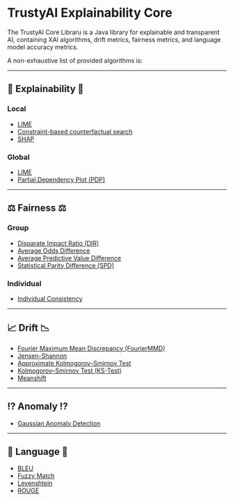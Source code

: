 # TrustyAI Explainability Core
The TrustyAI Core Libraru is a Java library for explainable and transparent AI, 
containing XAI algorithms, drift metrics, fairness metrics, and language model accuracy metrics.

A non-exhaustive list of provided algorithms is:

---
## 🔬 Explainability 🔬
### Local
* [LIME](https://arxiv.org/abs/1602.04938)
* [Constraint-based counterfactual search](src/main/java/org/kie/trustyai/explainability/local/counterfactual)
* [SHAP](https://arxiv.org/abs/1705.07874)

### Global
* [LIME](https://arxiv.org/abs/1602.04938)
* [Partial Dependency Plot (PDP)](https://www.jstor.org/stable/2699986)

---
## ⚖️ Fairness ⚖️
### Group
* [Disparate Impact Ratio (DIR)](src/main/java/org/kie/trustyai/metrics/fairness/group/DisparateImpactRatio.java)
* [Average Odds Difference](src/main/java/org/kie/trustyai/metrics/fairness/group/GroupAverageOddsDifference.java)
* [Average Predictive Value Difference](src/main/java/org/kie/trustyai/metrics/fairness/group/GroupAveragePredictiveValueDifference.java)
* [Statistical Parity Difference (SPD)](src/main/java/org/kie/trustyai/metrics/fairness/group/GroupStatisticalParityDifference.java)

### Individual
* [Individual Consistency](src/main/java/org/kie/trustyai/metrics/fairness/individual/IndividualConsistency.java)

---
## 📈 Drift 📉
* [Fourier Maximum Mean Discrepancy (FourierMMD)](src/main/java/org/kie/trustyai/metrics/drift/fouriermmd)
* [Jensen-Shannon](src/main/java/org/kie/trustyai/metrics/drift/jensenshannon)
* [Approximate Kolmogorov–Smirnov Test](org/kie/trustyai/metrics/drift/kstest/ApproxKSTest.java)
* [Kolmogorov–Smirnov Test (KS-Test)](src/main/java/org/kie/trustyai/metrics/drift/kstest)
* [Meanshift](src/main/java/org/kie/trustyai/metrics/drift/meanshift)

---
## ⁉️ Anomaly ⁉️
* [Gaussian Anomaly Detection](src/main/java/org/kie/trustyai/metrics/anomaly/GaussianAnomalyDetection.java)

---
## 📝 Language 📝 
* [BLEU](src/main/java/org/kie/trustyai/metrics/language/bleu)
* [Fuzzy Match](src/main/java/org/kie/trustyai/metrics/language/match)
* [Levenshtein](src/main/java/org/kie/trustyai/metrics/language/levenshtein)
* [ROUGE](src/main/java/org/kie/trustyai/metrics/language/rouge)
